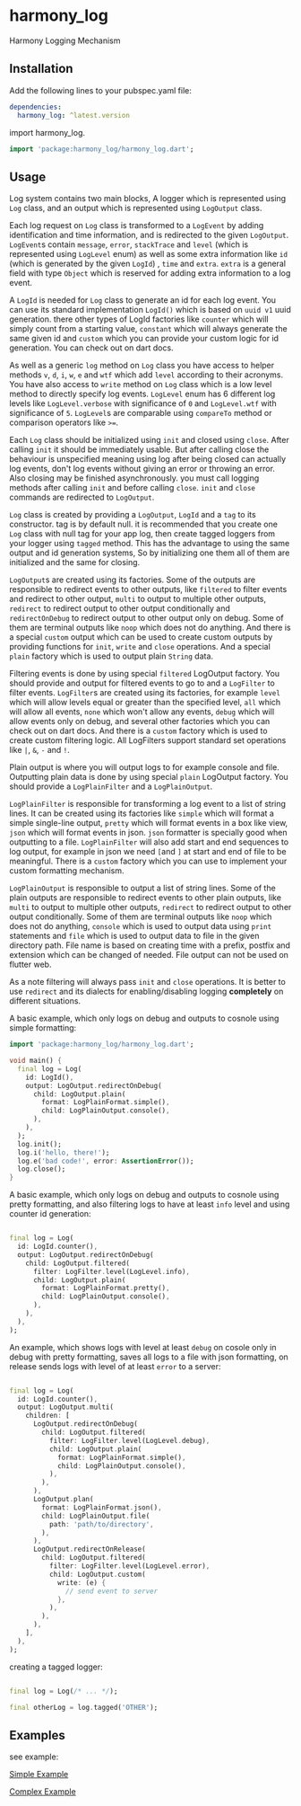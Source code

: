 # harmony_log

Harmony Logging Mechanism

## Installation

Add the following lines to your pubspec.yaml file:

```yaml
dependencies:
  harmony_log: ^latest.version
```

import harmony_log.

```dart
import 'package:harmony_log/harmony_log.dart';
```

## Usage

Log system contains two main blocks, A logger which is represented using `Log` class, and an output which is represented
using `LogOutput` class.

Each log request on `Log` class is transformed to a `LogEvent` by adding identification and time information, and is
redirected to the given `LogOutput`. `LogEvent`s contain `message`, `error`, `stackTrace` and `level` (which is
represented using `LogLevel` enum) as well as some extra information like `id` (which is generated by the given `LogId`)
, `time` and `extra`. `extra` is a general field with type `Object` which is reserved for adding extra information to a
log event.

A `LogId` is needed for `Log` class to generate an id for each log event. You can use its standard
implementation `LogId()` which is based on `uuid v1` uuid generation. there other types of LogId factories like
`counter` which will simply count from a starting value, `constant` which will always generate the same given id
and `custom` which you can provide your custom logic for id generation. You can check out on dart docs.

As well as a generic `log` method on `Log` class you have access to helper methods
`v`, `d`, `i`, `w`, `e` and `wtf` which add `level` according to their acronyms. You have also access to `write` method
on `Log` class which is a low level method to directly specify log events. `LogLevel` enum has 6 different log levels
like `LogLevel.verbose` with significance of `0` and `LogLevel.wtf` with significance of `5`. `LogLevel`s are comparable
using `compareTo` method or comparison operators like `>=`.

Each `Log` class should be initialized using `init` and closed using `close`. After calling `init` it should be
immediately usable. But after calling close the behaviour is unspecified meaning using log after being closed can
actually log events, don't log events without giving an error or throwing an error. Also closing may be finished
asynchronously. you must call logging methods after calling `init` and before calling `close`. `init` and `close`
commands are redirected to `LogOutput`.

`Log` class is created by providing a `LogOutput`, `LogId` and a `tag` to its constructor. tag is by default null. it is
recommended that you create one `Log` class with null tag for your app log, then create tagged loggers from your logger
using `tagged` method. This has the advantage to using the same output and id generation systems, So by initializing one
them all of them are initialized and the same for closing.

`LogOutput`s are created using its factories. Some of the outputs are responsible to redirect events to other outputs,
like `filtered` to filter events and redirect to other output, `multi` to output to multiple other outputs, `redirect`
to redirect output to other output conditionally and `redirectOnDebug` to redirect output to other output only on debug.
Some of them are terminal outputs like `noop` which does not do anything. And there is a special `custom` output which
can be used to create custom outputs by providing functions for `init`, `write` and `close` operations. And a
special `plain` factory which is used to output plain `String` data.

Filtering events is done by using special `filtered` LogOutput factory. You should provide and output for filtered
events to go to and a `LogFilter` to filter events. `LogFilter`s are created using its factories, for example `level`
which will allow levels equal or greater than the specified level, `all` which will allow all events, `none` which won't
allow any events, `debug` which will allow events only on debug, and several other factories which you can check out on
dart docs. And there is a `custom` factory which is used to create custom filtering logic. All LogFilters support
standard set operations like `|`, `&`, `-` and `!`.

Plain output is where you will output logs to for example console and file. Outputting plain data is done by using
special `plain` LogOutput factory. You should provide a `LogPlainFilter` and a `LogPlainOutput`.

`LogPlainFilter` is responsible for transforming a log event to a list of string lines. It can be created using its
factories like `simple` which will format a simple single-line output, `pretty` which will format events in a box like
view, `json` which will format events in json. `json` formatter is specially good when outputting to a
file. `LogPlainFilter` will also add start and end sequences to log output, for example in json we need `[`and `]` at
start and end of file to be meaningful. There is a `custom` factory which you can use to implement your custom
formatting mechanism.

`LogPlainOutput` is responsible to output a list of string lines. Some of the plain outputs are responsible to redirect
events to other plain outputs, like `multi` to output to multiple other outputs, `redirect`
to redirect output to other output conditionally. Some of them are terminal outputs like `noop` which does not do
anything, `console` which is used to output data using `print` statements and `file` which is used to output data to
file in the given directory path. File name is based on creating time with a prefix, postfix and extension which can be
changed of needed. File output can not be used on flutter web.

As a note filtering will always pass `init` and `close` operations. It is better to use `redirect` and its dialects for
enabling/disabling logging **completely** on different situations.

A basic example, which only logs on debug and outputs to cosnole using simple formatting:

```dart
import 'package:harmony_log/harmony_log.dart';

void main() {
  final log = Log(
    id: LogId(),
    output: LogOutput.redirectOnDebug(
      child: LogOutput.plain(
        format: LogPlainFormat.simple(),
        child: LogPlainOutput.console(),
      ),
    ),
  );
  log.init();
  log.i('hello, there!');
  log.e('bad code!', error: AssertionError());
  log.close();
}
```

A basic example, which only logs on debug and outputs to cosnole using pretty formatting, and also filtering logs to
have at least `info` level and using counter id generation:

```dart

final log = Log(
  id: LogId.counter(),
  output: LogOutput.redirectOnDebug(
    child: LogOutput.filtered(
      filter: LogFilter.level(LogLevel.info),
      child: LogOutput.plain(
        format: LogPlainFormat.pretty(),
        child: LogPlainOutput.console(),
      ),
    ),
  ),
);
```

An example, which shows logs with level at least `debug` on cosole only in debug with pretty formatting, saves all logs
to a file with json formatting, on release sends logs with level of at least `error` to a server:

```dart

final log = Log(
  id: LogId.counter(),
  output: LogOutput.multi(
    children: [
      LogOutput.redirectOnDebug(
        child: LogOutput.filtered(
          filter: LogFilter.level(LogLevel.debug),
          child: LogOutput.plain(
            format: LogPlainFormat.simple(),
            child: LogPlainOutput.console(),
          ),
        ),
      ),
      LogOutput.plan(
        format: LogPlainFormat.json(),
        child: LogPlainOutput.file(
          path: 'path/to/directory',
        ),
      ),
      LogOutput.redirectOnRelease(
        child: LogOutput.filtered(
          filter: LogFilter.level(LogLevel.error),
          child: LogOutput.custom(
            write: (e) {
              // send event to server
            },
          ),
        ),
      ),
    ],
  ),
);
```

creating a tagged logger:

```dart

final log = Log(/* ... */);

final otherLog = log.tagged('OTHER');
```

## Examples

see example:

[Simple Example](guide/simple.dart)

[Complex Example](guide/complex.dart)
